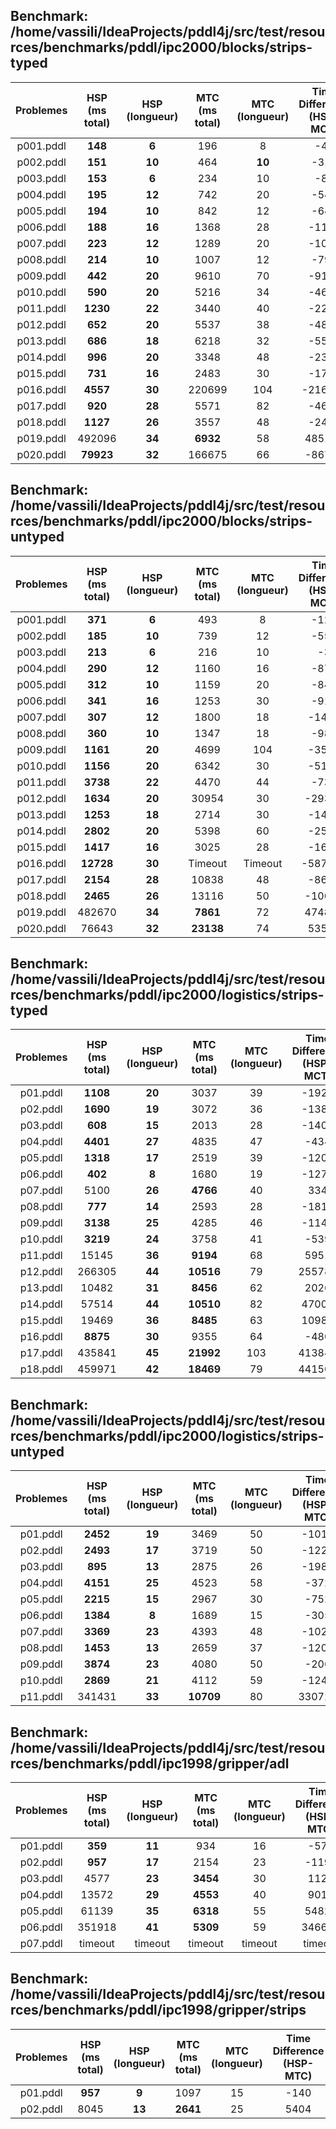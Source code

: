  
## Benchmark: /home/vassili/IdeaProjects/pddl4j/src/test/resources/benchmarks/pddl/ipc2000/blocks/strips-typed
 
|Problemes|HSP (ms total)|HSP (longueur)|MTC (ms total)|MTC (longueur)|Time Difference (HSP-MCT)|Length Difference (HSP-MCT)|
|:-------:|:------------:|:------------:|:------------:|:------------:|:-----------------------:|:-------------------------:|
|p001.pddl|**148**|**6**|196|8|-48|-2|
|p002.pddl|**151**|**10**|464|**10**|-313|0|
|p003.pddl|**153**|**6**|234|10|-81|-4|
|p004.pddl|**195**|**12**|742|20|-547|-8|
|p005.pddl|**194**|**10**|842|12|-648|-2|
|p006.pddl|**188**|**16**|1368|28|-1180|-12|
|p007.pddl|**223**|**12**|1289|20|-1066|-8|
|p008.pddl|**214**|**10**|1007|12|-793|-2|
|p009.pddl|**442**|**20**|9610|70|-9168|-50|
|p010.pddl|**590**|**20**|5216|34|-4626|-14|
|p011.pddl|**1230**|**22**|3440|40|-2210|-18|
|p012.pddl|**652**|**20**|5537|38|-4885|-18|
|p013.pddl|**686**|**18**|6218|32|-5532|-14|
|p014.pddl|**996**|**20**|3348|48|-2352|-28|
|p015.pddl|**731**|**16**|2483|30|-1752|-14|
|p016.pddl|**4557**|**30**|220699|104|-216142|-74|
|p017.pddl|**920**|**28**|5571|82|-4651|-54|
|p018.pddl|**1127**|**26**|3557|48|-2430|-22|
|p019.pddl|492096|**34**|**6932**|58|485164|-24|
|p020.pddl|**79923**|**32**|166675|66|-86752|-34|
 
## Benchmark: /home/vassili/IdeaProjects/pddl4j/src/test/resources/benchmarks/pddl/ipc2000/blocks/strips-untyped
 
|Problemes|HSP (ms total)|HSP (longueur)|MTC (ms total)|MTC (longueur)|Time Difference (HSP-MCT)|Length Difference (HSP-MCT)|
|:-------:|:------------:|:------------:|:------------:|:------------:|:-----------------------:|:-------------------------:|
|p001.pddl|**371**|**6**|493|8|-122|-2|
|p002.pddl|**185**|**10**|739|12|-554|-2|
|p003.pddl|**213**|**6**|216|10|-3|-4|
|p004.pddl|**290**|**12**|1160|16|-870|-4|
|p005.pddl|**312**|**10**|1159|20|-847|-10|
|p006.pddl|**341**|**16**|1253|30|-912|-14|
|p007.pddl|**307**|**12**|1800|18|-1493|-6|
|p008.pddl|**360**|**10**|1347|18|-987|-8|
|p009.pddl|**1161**|**20**|4699|104|-3538|-84|
|p010.pddl|**1156**|**20**|6342|30|-5186|-10|
|p011.pddl|**3738**|**22**|4470|44|-732|-22|
|p012.pddl|**1634**|**20**|30954|30|-29320|-10|
|p013.pddl|**1253**|**18**|2714|30|-1461|-12|
|p014.pddl|**2802**|**20**|5398|60|-2596|-40|
|p015.pddl|**1417**|**16**|3025|28|-1608|-12|
|p016.pddl|**12728**|**30**|Timeout|Timeout|-587889|-50|
|p017.pddl|**2154**|**28**|10838|48|-8684|-20|
|p018.pddl|**2465**|**26**|13116|50|-10651|-24|
|p019.pddl|482670|**34**|**7861**|72|474809|-38|
|p020.pddl|76643|**32**|**23138**|74|53505|-42|
 
## Benchmark: /home/vassili/IdeaProjects/pddl4j/src/test/resources/benchmarks/pddl/ipc2000/logistics/strips-typed
 
|Problemes|HSP (ms total)|HSP (longueur)|MTC (ms total)|MTC (longueur)|Time Difference (HSP-MCT)|Length Difference (HSP-MCT)|
|:-------:|:------------:|:------------:|:------------:|:------------:|:-----------------------:|:-------------------------:|
|p01.pddl|**1108**|**20**|3037|39|-1929|-19|
|p02.pddl|**1690**|**19**|3072|36|-1382|-17|
|p03.pddl|**608**|**15**|2013|28|-1405|-13|
|p04.pddl|**4401**|**27**|4835|47|-434|-20|
|p05.pddl|**1318**|**17**|2519|39|-1201|-22|
|p06.pddl|**402**|**8**|1680|19|-1278|-11|
|p07.pddl|5100|**26**|**4766**|40|334|-14|
|p08.pddl|**777**|**14**|2593|28|-1816|-14|
|p09.pddl|**3138**|**25**|4285|46|-1147|-21|
|p10.pddl|**3219**|**24**|3758|41|-539|-17|
|p11.pddl|15145|**36**|**9194**|68|5951|-32|
|p12.pddl|266305|**44**|**10516**|79|255789|-35|
|p13.pddl|10482|**31**|**8456**|62|2026|-31|
|p14.pddl|57514|**44**|**10510**|82|47004|-38|
|p15.pddl|19469|**36**|**8485**|63|10984|-27|
|p16.pddl|**8875**|**30**|9355|64|-480|-34|
|p17.pddl|435841|**45**|**21992**|103|413849|-58|
|p18.pddl|459971|**42**|**18469**|79|441502|-37|

## Benchmark: /home/vassili/IdeaProjects/pddl4j/src/test/resources/benchmarks/pddl/ipc2000/logistics/strips-untyped
|Problemes|HSP (ms total)|HSP (longueur)|MTC (ms total)|MTC (longueur)|Time Difference (HSP-MTC)|Length Difference (HSP-MTC)|
|:-------:|:------------:|:------------:|:------------:|:------------:|:-----------------------:|:-------------------------:| 
|p01.pddl|**2452**|**19**|3469|50|-1017|-31|
|p02.pddl|**2493**|**17**|3719|50|-1226|-33|
|p03.pddl|**895**|**13**|2875|26|-1980|-13|
|p04.pddl|**4151**|**25**|4523|58|-372|-33|
|p05.pddl|**2215**|**15**|2967|30|-752|-15|
|p06.pddl|**1384**|**8**|1689|15|-305|-7|
|p07.pddl|**3369**|**23**|4393|48|-1024|-25|
|p08.pddl|**1453**|**13**|2659|37|-1206|-24|
|p09.pddl|**3874**|**23**|4080|50|-206|-27|
|p10.pddl|**2869**|**21**|4112|59|-1243|-38|
|p11.pddl|341431|**33**|**10709**|80|330722|-47|
 
 
## Benchmark: /home/vassili/IdeaProjects/pddl4j/src/test/resources/benchmarks/pddl/ipc1998/gripper/adl
 
| Problemes | HSP (ms total) | HSP (longueur) | MTC (ms total) | MTC (longueur) | Time Difference (HSP-MTC) | Length Difference (HSP-MTC) |
|:---------:|:--------------:|:--------------:|:--------------:|:--------------:|:-------------------------:|:---------------------------:|
| p01.pddl  |    **359**     |     **11**     |      934       |       16       |           -575            |             -5              |
| p02.pddl  |    **957**     |     **17**     |      2154      |       23       |           -1197           |             -6              |
| p03.pddl  |      4577      |     **23**     |    **3454**    |       30       |           1123            |             -7              |
| p04.pddl  |     13572      |     **29**     |    **4553**    |       40       |           9019            |             -11             |
| p05.pddl  |     61139      |     **35**     |    **6318**    |       55       |           54821           |             -20             |
| p06.pddl  |     351918     |     **41**     |    **5309**    |       59       |          346609           |             -18             |
| p07.pddl  |    timeout     |    timeout     |    timeout     |    timeout     |          timeout          |           timeout           |

## Benchmark: /home/vassili/IdeaProjects/pddl4j/src/test/resources/benchmarks/pddl/ipc1998/gripper/strips
 
|Problemes|HSP (ms total)|HSP (longueur)|MTC (ms total)|MTC (longueur)|Time Difference (HSP-MTC)|Length Difference (HSP-MTC)|
|:-------:|:------------:|:------------:|:------------:|:------------:|:-----------------------:|:-------------------------:|
|p01.pddl|**957**|**9**|1097|15|-140|-6|
|p02.pddl|8045|**13**|**2641**|25|5404|-12|